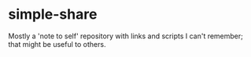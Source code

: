 # simple-share
Mostly a 'note to self' repository with links and scripts I can't remember; that might be useful to others.
